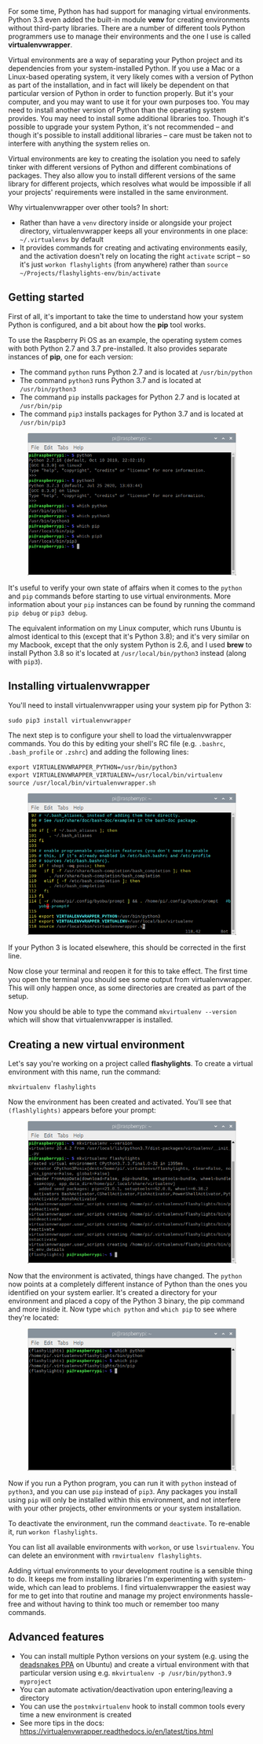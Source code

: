 For some time, Python has had support for managing virtual environments. Python 3.3 even added the
built-in module **venv** for creating environments without third-party libraries. There are a number
of different tools Python programmers use to manage their environments and the one I use is called
**virtualenvwrapper**.

Virtual environments are a way of separating your Python project and its dependencies from your
system-installed Python. If you use a Mac or a Linux-based operating system, it very likely comes
with a version of Python as part of the installation, and in fact will likely be dependent on that
particular version of Python in order to function properly. But it's your computer, and you may want
to use it for your own purposes too. You may need to install another version of Python than the
operating system provides. You may need to install some additional libraries too. Though it's
possible to upgrade your system Python, it's not recommended – and though it's possible to install
additional libraries – care must be taken not to interfere with anything the system relies on.

Virtual environments are key to creating the isolation you need to safely tinker with different
versions of Python and different combinations of packages. They also allow you to install different
versions of the same library for different projects, which resolves what would be impossible if all
your projects' requirements were installed in the same environment.

Why virtualenvwrapper over other tools? In short:

- Rather than have a `venv` directory inside or alongside your project directory, virtualenvwrapper
  keeps all your environments in one place: `~/.virtualenvs` by default
- It provides commands for creating and activating environments easily, and the activation doesn't
  rely on locating the right `activate` script – so it's just `workon flashylights` (from anywhere)
  rather than `source ~/Projects/flashylights-env/bin/activate`

## Getting started

First of all, it's important to take the time to understand how your system Python is configured,
and a bit about how the **pip** tool works.

To use the Raspberry Pi OS as an example, the operating system comes with both Python 2.7 and 3.7
pre-installed. It also provides separate instances of **pip**, one for each version:

- The command `python` runs Python 2.7 and is located at `/usr/bin/python`
- The command `python3` runs Python 3.7 and is located at `/usr/bin/python3`
- The command `pip` installs packages for Python 2.7 and is located at `/usr/bin/pip`
- The command `pip3` installs packages for Python 3.7 and is located at `/usr/bin/pip3`

<figure class="wp-block-image">
<img src="images/pi-python-cmds.png" />
</figure>

It's useful to verify your own state of affairs when it comes to the `python` and `pip` commands
before starting to use virtual environments. More information about your `pip` instances can be
found by running the command `pip debug` or `pip3 debug`.

The equivalent information on my Linux computer, which runs Ubuntu is almost identical to this
(except that it's Python 3.8); and it's very similar on my Macbook, except that the only system
Python is 2.6, and I used **brew** to install Python 3.8 so it's located at `/usr/local/bin/python3`
instead (along with `pip3`).

## Installing virtualenvwrapper

You'll need to install virtualenvwrapper using your system pip for Python 3:

```
sudo pip3 install virtualenvwrapper
```

The next step is to configure your shell to load the virtualenvwrapper commands. You do this by
editing your shell's RC file (e.g. `.bashrc`, `.bash_profile` or `.zshrc`) and adding the following
lines:

```
export VIRTUALENVWRAPPER_PYTHON=/usr/bin/python3
export VIRTUALENVWRAPPER_VIRTUALENV=/usr/local/bin/virtualenv
source /usr/local/bin/virtualenvwrapper.sh
```

<figure class="wp-block-image">
<img src="images/bashrc.png" />
</figure>

If your Python 3 is located elsewhere, this should be corrected in the first line.

Now close your terminal and reopen it for this to take effect. The first time you open the terminal
you should see some output from virtualenvwrapper. This will only happen once, as some directories
are created as part of the setup.

Now you should be able to type the command `mkvirtualenv --version` which will show that
virtualenvwrapper is installed.

## Creating a new virtual environment

Let's say you're working on a project called **flashylights**. To create a virtual environment with
this name, run the command:

```
mkvirtualenv flashylights
```

Now the environment has been created and activated. You'll see that `(flashlylights)` appears before
your prompt:

<figure class="wp-block-image">
<img src="images/flashylights-activated-prompt.png" />
</figure>

Now that the environment is activated, things have changed. The `python` now points at a completely
different instance of Python than the ones you identified on your system earlier. It's created a
directory for your environment and placed a copy of the Python 3 binary, the pip command and more
inside it. Now type `which python` and `which pip` to see where they're located:

<figure class="wp-block-image">
<img src="images/flashylights-activated-cmds.png" />
</figure>

Now if you run a Python program, you can run it with `python` instead of `python3`, and you can use
`pip` instead of `pip3`. Any packages you install using `pip` will only be installed within this
environment, and not interfere with your other projects, other environments or your system
installation.

To deactivate the environment, run the command `deactivate`. To re-enable it, run
`workon flashylights`.

You can list all available environments with `workon`, or use `lsvirtualenv`. You can delete an
environment with `rmvirtualenv flashylights`.

Adding virtual environments to your development routine is a sensible thing to do. It keeps me from
installing libraries I'm experimenting with system-wide, which can lead to problems. I find
virtualenvwrapper the easiest way for me to get into that routine and manage my project environments
hassle-free and without having to think too much or remember too many commands.

## Advanced features

- You can install multiple Python versions on your system (e.g. using the [deadsnakes
  PPA](/blog/2019/05/deadsnakes/) on Ubuntu) and create a virtual environment with
  that particular version using e.g. `mkvirtualenv -p /usr/bin/python3.9 myproject`
- You can automate activation/deactivation upon entering/leaving a directory
- You can use the `postmkvirtualenv` hook to install common tools every time a new environment is
  created
- See more tips in the docs: <https://virtualenvwrapper.readthedocs.io/en/latest/tips.html>
